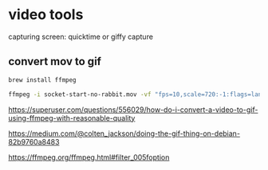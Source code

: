 # video tools

capturing screen: quicktime or giffy capture

## convert mov to gif

```bash
brew install ffmpeg
```

```bash
ffmpeg -i socket-start-no-rabbit.mov -vf "fps=10,scale=720:-1:flags=lanczos,split[s0][s1];[s0]palettegen[p];[s1][p]paletteuse" -loop 0 socket-start-no-rabbit.gif
```

https://superuser.com/questions/556029/how-do-i-convert-a-video-to-gif-using-ffmpeg-with-reasonable-quality

https://medium.com/@colten_jackson/doing-the-gif-thing-on-debian-82b9760a8483

https://ffmpeg.org/ffmpeg.html#filter_005foption
